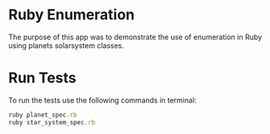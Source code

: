 # Ruby Enumeration
The purpose of this app was to demonstrate the use of enumeration in Ruby using planets solarsystem classes.

# Run Tests
To run the tests use the following commands in terminal:
```Ruby
ruby planet_spec.rb
ruby star_system_spec.rb
```
